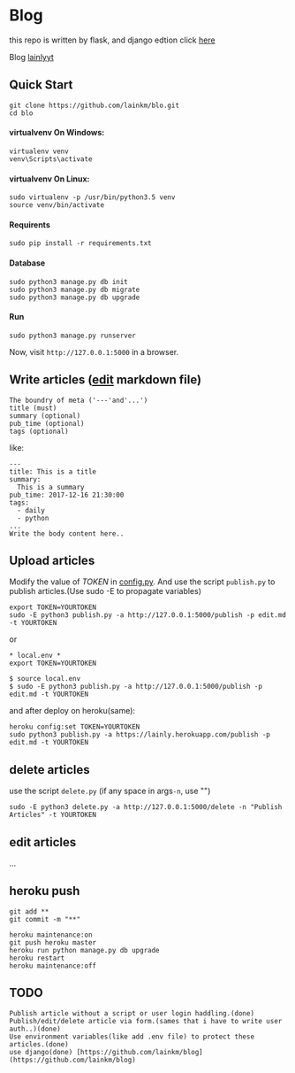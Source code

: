 Blog
====

this repo is written by flask, and django edtion click [here](https://github.com/lainkm/blog)

Blog [lainlyyt](https://lainlyyt.herokuapp.com/)


Quick Start
-----------


    git clone https://github.com/lainkm/blo.git
    cd blo

#### virtualvenv On Windows:

    virtualenv venv
    venv\Scripts\activate

#### virtualvenv On Linux:

    sudo virtualenv -p /usr/bin/python3.5 venv
    source venv/bin/activate

#### Requirents

    sudo pip install -r requirements.txt

#### Database

    sudo python3 manage.py db init
    sudo python3 manage.py db migrate
    sudo python3 manage.py db upgrade

#### Run

    sudo python3 manage.py runserver

Now, visit `http://127.0.0.1:5000` in a browser.


Write articles ([edit](https://raw.githubusercontent.com/lainkm/blo/master/edit.md) markdown file)
--------------------------------------------------------------------------------------------------

    The boundry of meta ('---'and'...')
    title (must)
    summary (optional)
    pub_time (optional)
    tags (optional)

like:

    ---
    title: This is a title
    summary:
      This is a summary
    pub_time: 2017-12-16 21:30:00
    tags:
      - daily
      - python
    ...
    Write the body content here..


Upload articles
---------------

Modify the value of *TOKEN* in [config.py](config.py). 
And use the script `publish.py` to publish articles.(Use sudo -E to propagate variables)

    export TOKEN=YOURTOKEN
    sudo -E python3 publish.py -a http://127.0.0.1:5000/publish -p edit.md -t YOURTOKEN

or 

    * local.env *
    export TOKEN=YOURTOKEN

    $ source local.env
    $ sudo -E python3 publish.py -a http://127.0.0.1:5000/publish -p edit.md -t YOURTOKEN

and after deploy on heroku(same):


    heroku config:set TOKEN=YOURTOKEN
    sudo python3 publish.py -a https://lainly.herokuapp.com/publish -p edit.md -t YOURTOKEN

delete articles
---------------
use the script `delete.py` (if any space in args`-n`, use "")

    sudo -E python3 delete.py -a http://127.0.0.1:5000/delete -n "Publish Articles" -t YOURTOKEN

edit articles
-------------
\.\.\.


heroku push
-----------

    git add **
    git commit -m "**"

    heroku maintenance:on
    git push heroku master
    heroku run python manage.py db upgrade
    heroku restart
    heroku maintenance:off

TODO
----

    Publish article without a script or user login haddling.(done)
    Publish/edit/delete article via form.(sames that i have to write user auth..)(done)
    Use environment variables(like add .env file) to protect these articles.(done)
	use django(done) [https://github.com/lainkm/blog](https://github.com/lainkm/blog)
